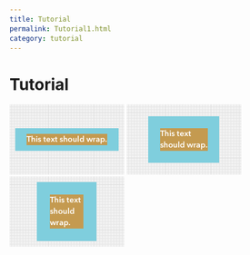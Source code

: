 ```yaml
---
title: Tutorial
permalink: Tutorial1.html
category: tutorial
---
```


Tutorial
==

![Alt text](/Images/snapshot-0-0.png)
![Alt text](/Images/snapshot-0-1.png)
![Alt text](/Images/snapshot-0-2.png)


